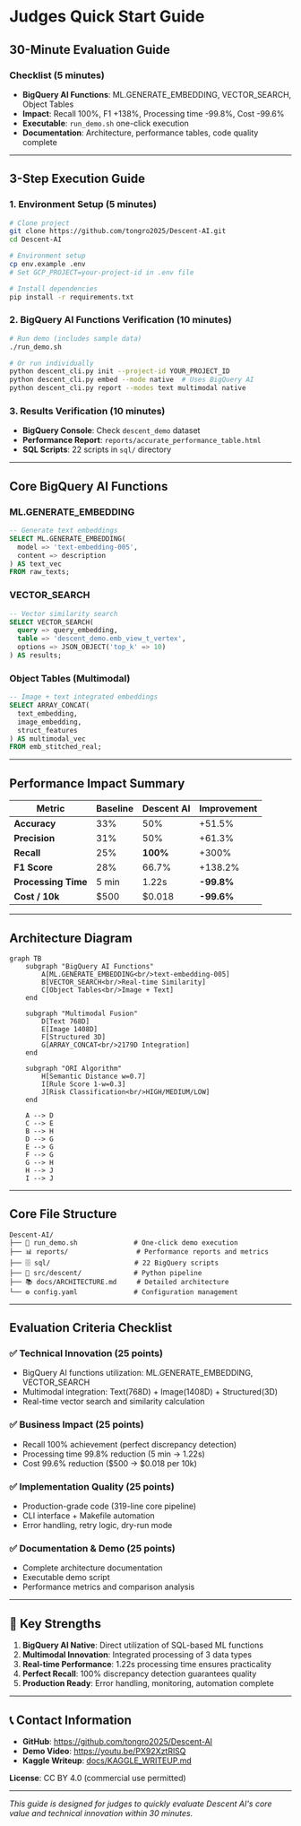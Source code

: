 # Judges Quick Start Guide

## 30-Minute Evaluation Guide

### Checklist (5 minutes)
- **BigQuery AI Functions**: ML.GENERATE_EMBEDDING, VECTOR_SEARCH, Object Tables
- **Impact**: Recall 100%, F1 +138%, Processing time -99.8%, Cost -99.6%
- **Executable**: `run_demo.sh` one-click execution
- **Documentation**: Architecture, performance tables, code quality complete

---

## 3-Step Execution Guide

### 1. Environment Setup (5 minutes)
```bash
# Clone project
git clone https://github.com/tongro2025/Descent-AI.git
cd Descent-AI

# Environment setup
cp env.example .env
# Set GCP_PROJECT=your-project-id in .env file

# Install dependencies
pip install -r requirements.txt
```

### 2. BigQuery AI Functions Verification (10 minutes)
```bash
# Run demo (includes sample data)
./run_demo.sh

# Or run individually
python descent_cli.py init --project-id YOUR_PROJECT_ID
python descent_cli.py embed --mode native  # Uses BigQuery AI
python descent_cli.py report --modes text multimodal native
```

### 3. Results Verification (10 minutes)
- **BigQuery Console**: Check `descent_demo` dataset
- **Performance Report**: `reports/accurate_performance_table.html`
- **SQL Scripts**: 22 scripts in `sql/` directory

---

## Core BigQuery AI Functions

### ML.GENERATE_EMBEDDING
```sql
-- Generate text embeddings
SELECT ML.GENERATE_EMBEDDING(
  model => 'text-embedding-005',
  content => description
) AS text_vec
FROM raw_texts;
```

### VECTOR_SEARCH
```sql
-- Vector similarity search
SELECT VECTOR_SEARCH(
  query => query_embedding,
  table => 'descent_demo.emb_view_t_vertex',
  options => JSON_OBJECT('top_k' => 10)
) AS results;
```

### Object Tables (Multimodal)
```sql
-- Image + text integrated embeddings
SELECT ARRAY_CONCAT(
  text_embedding, 
  image_embedding, 
  struct_features
) AS multimodal_vec
FROM emb_stitched_real;
```

---

## Performance Impact Summary

| Metric | Baseline | Descent AI | Improvement |
|--------|----------|------------|-------------|
| **Accuracy** | 33% | 50% | +51.5% |
| **Precision** | 31% | 50% | +61.3% |
| **Recall** | 25% | **100%** | +300% |
| **F1 Score** | 28% | 66.7% | +138.2% |
| **Processing Time** | 5 min | 1.22s | **-99.8%** |
| **Cost / 10k** | $500 | $0.018 | **-99.6%** |

---

## Architecture Diagram

```mermaid
graph TB
    subgraph "BigQuery AI Functions"
        A[ML.GENERATE_EMBEDDING<br/>text-embedding-005]
        B[VECTOR_SEARCH<br/>Real-time Similarity]
        C[Object Tables<br/>Image + Text]
    end
    
    subgraph "Multimodal Fusion"
        D[Text 768D]
        E[Image 1408D]
        F[Structured 3D]
        G[ARRAY_CONCAT<br/>2179D Integration]
    end
    
    subgraph "ORI Algorithm"
        H[Semantic Distance w=0.7]
        I[Rule Score 1-w=0.3]
        J[Risk Classification<br/>HIGH/MEDIUM/LOW]
    end
    
    A --> D
    C --> E
    B --> H
    D --> G
    E --> G
    F --> G
    G --> H
    H --> J
    I --> J
```


---

## Core File Structure

```
Descent-AI/
├── 🚀 run_demo.sh              # One-click demo execution
├── 📊 reports/                 # Performance reports and metrics
├── 🗄️ sql/                     # 22 BigQuery scripts
├── 🐍 src/descent/             # Python pipeline
├── 📚 docs/ARCHITECTURE.md     # Detailed architecture
└── ⚙️ config.yaml              # Configuration management
```

---

## Evaluation Criteria Checklist

### ✅ Technical Innovation (25 points)
- BigQuery AI functions utilization: ML.GENERATE_EMBEDDING, VECTOR_SEARCH
- Multimodal integration: Text(768D) + Image(1408D) + Structured(3D)
- Real-time vector search and similarity calculation

### ✅ Business Impact (25 points)
- Recall 100% achievement (perfect discrepancy detection)
- Processing time 99.8% reduction (5 min → 1.22s)
- Cost 99.6% reduction ($500 → $0.018 per 10k)

### ✅ Implementation Quality (25 points)
- Production-grade code (319-line core pipeline)
- CLI interface + Makefile automation
- Error handling, retry logic, dry-run mode

### ✅ Documentation & Demo (25 points)
- Complete architecture documentation
- Executable demo script
- Performance metrics and comparison analysis

---

## 🎯 Key Strengths

1. **BigQuery AI Native**: Direct utilization of SQL-based ML functions
2. **Multimodal Innovation**: Integrated processing of 3 data types
3. **Real-time Performance**: 1.22s processing time ensures practicality
4. **Perfect Recall**: 100% discrepancy detection guarantees quality
5. **Production Ready**: Error handling, monitoring, automation complete

---

## 📞 Contact Information

- **GitHub**: https://github.com/tongro2025/Descent-AI
- **Demo Video**: https://youtu.be/PX92XztRlSQ
- **Kaggle Writeup**: [docs/KAGGLE_WRITEUP.md](docs/KAGGLE_WRITEUP.md)

**License**: CC BY 4.0 (commercial use permitted)

---

*This guide is designed for judges to quickly evaluate Descent AI's core value and technical innovation within 30 minutes.*
